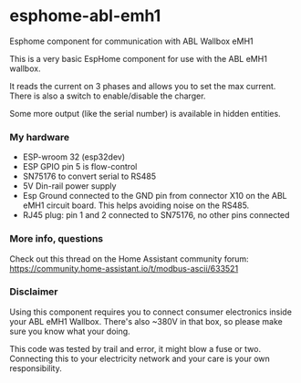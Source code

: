 # esphome-abl-emh1
Esphome component for communication with ABL Wallbox eMH1

This is a very basic EspHome component for use with the
ABL eMH1 wallbox.

It reads the current on 3 phases and allows you to set the max current.
There is also a switch to enable/disable the charger.

Some more output (like the serial number) is available in hidden entities.

### My hardware
- ESP-wroom 32 (esp32dev)
- ESP GPIO pin 5 is flow-control 
- SN75176 to convert serial to RS485
- 5V Din-rail power supply
- Esp Ground connected to the GND pin from connector X10 on the ABL eMH1 circuit board. This helps avoiding noise on the RS485.
- RJ45 plug: pin 1 and 2 connected to SN75176, no other pins connected

### More info, questions

Check out this thread on the Home Assistant community forum:
https://community.home-assistant.io/t/modbus-ascii/633521

### Disclaimer
Using this component requires you to connect consumer electronics
inside your ABL eMH1 Wallbox. There's also ~380V in that box, so
please make sure you know what your doing. 

This code was tested by trail and error, it might blow a fuse or two.
Connecting this to your electricity network and your care is your own
responsibility.
